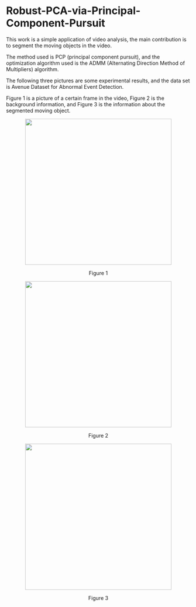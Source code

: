 # Robust-PCA-via-Principal-Component-Pursuit
This work is a simple application of video analysis, the main contribution is to segment the moving objects in the video.

The method used is PCP (principal component pursuit), and the optimization algorithm used is the ADMM (Alternating Direction Method of Multipliers) algorithm.

The following three pictures are some experimental results, and the data set is Avenue Dataset for Abnormal Event Detection.

Figure 1 is a picture of a certain frame in the video, Figure 2 is the background information, and Figure 3 is the information about the segmented moving object.
<div align=center><img width="400" height="400" src="https://github.com/Tianyang-Liu0307/Robust-PCA-via-Principal-Component-Pursuit/assets/57581285/cb7e6dcb-8cea-4c34-ad33-03364fa9e7c4"/></div>
<p align="center">Figure 1</p>
<div align=center><img width="400" height="400" src="https://github.com/Tianyang-Liu0307/Robust-PCA-via-Principal-Component-Pursuit/assets/57581285/c0ad995b-34b6-4f47-87ff-f29946309908"/></div>
<p align="center">Figure 2</p>
<div align=center><img width="400" height="400" src="https://github.com/Tianyang-Liu0307/Robust-PCA-via-Principal-Component-Pursuit/assets/57581285/b83f2397-c3cc-4915-a820-9ecc070051b8"/></div>
<p align="center">Figure 3</p>
